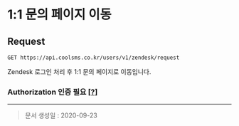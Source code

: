 # 1:1 문의 페이지 이동

## Request
```
GET https://api.coolsms.co.kr/users/v1/zendesk/request
```

Zendesk 로그인 처리 후 1:1 문의 페이지로 이동입니다.

### Authorization 인증 필요 [[?]](https://docs.coolsms.co.kr/authentication/overview#authorization)

---

> 문서 생성일 : 2020-09-23

